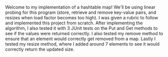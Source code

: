 Welcome to my implementation of a hashtable map!
We'll be using linear probing for this program (store, retrieve and remove key-value pairs, and resizes when load factor becomes too high).
I was given a rubric to follow and implemented this project from scratch. After implementing the algorithm, I also tested it with 3 JUnit tests on the Put and Get methods to see if the values were returned correctly. I also tested my remove method to ensure that an element would correctly get removed from a map. Lastly I tested my resize method, where I added around 7 elements to see it would correctly return the updated size.
